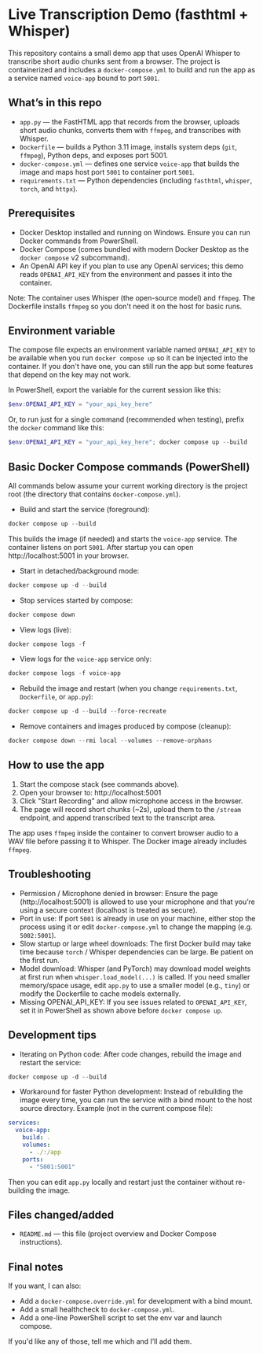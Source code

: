 # Live Transcription Demo (fasthtml + Whisper)

This repository contains a small demo app that uses OpenAI Whisper to transcribe short audio chunks sent from a browser. The project is containerized and includes a `docker-compose.yml` to build and run the app as a service named `voice-app` bound to port `5001`.

## What’s in this repo

- `app.py` — the FastHTML app that records from the browser, uploads short audio chunks, converts them with `ffmpeg`, and transcribes with Whisper.
- `Dockerfile` — builds a Python 3.11 image, installs system deps (`git`, `ffmpeg`), Python deps, and exposes port 5001.
- `docker-compose.yml` — defines one service `voice-app` that builds the image and maps host port `5001` to container port `5001`.
- `requirements.txt` — Python dependencies (including `fasthtml`, `whisper`, `torch`, and `httpx`).

## Prerequisites

- Docker Desktop installed and running on Windows. Ensure you can run Docker commands from PowerShell.
- Docker Compose (comes bundled with modern Docker Desktop as the `docker compose` v2 subcommand).
- An OpenAI API key if you plan to use any OpenAI services; this demo reads `OPENAI_API_KEY` from the environment and passes it into the container.

Note: The container uses Whisper (the open-source model) and `ffmpeg`. The Dockerfile installs `ffmpeg` so you don't need it on the host for basic runs.

## Environment variable

The compose file expects an environment variable named `OPENAI_API_KEY` to be available when you run `docker compose up` so it can be injected into the container. If you don't have one, you can still run the app but some features that depend on the key may not work.

In PowerShell, export the variable for the current session like this:

```powershell
$env:OPENAI_API_KEY = "your_api_key_here"
```

Or, to run just for a single command (recommended when testing), prefix the `docker` command like this:

```powershell
$env:OPENAI_API_KEY = "your_api_key_here"; docker compose up --build
```

## Basic Docker Compose commands (PowerShell)

All commands below assume your current working directory is the project root (the directory that contains `docker-compose.yml`).

- Build and start the service (foreground):

```powershell
docker compose up --build
```

This builds the image (if needed) and starts the `voice-app` service. The container listens on port `5001`. After startup you can open http://localhost:5001 in your browser.

- Start in detached/background mode:

```powershell
docker compose up -d --build
```

- Stop services started by compose:

```powershell
docker compose down
```

- View logs (live):

```powershell
docker compose logs -f
```

- View logs for the `voice-app` service only:

```powershell
docker compose logs -f voice-app
```

- Rebuild the image and restart (when you change `requirements.txt`, `Dockerfile`, or `app.py`):

```powershell
docker compose up -d --build --force-recreate
```

- Remove containers and images produced by compose (cleanup):

```powershell
docker compose down --rmi local --volumes --remove-orphans
```

## How to use the app

1. Start the compose stack (see commands above).
2. Open your browser to: http://localhost:5001
3. Click "Start Recording" and allow microphone access in the browser.
4. The page will record short chunks (~2s), upload them to the `/stream` endpoint, and append transcribed text to the transcript area.

The app uses `ffmpeg` inside the container to convert browser audio to a WAV file before passing it to Whisper. The Docker image already includes `ffmpeg`.

## Troubleshooting

- Permission / Microphone denied in browser: Ensure the page (http://localhost:5001) is allowed to use your microphone and that you’re using a secure context (localhost is treated as secure).
- Port in use: If port `5001` is already in use on your machine, either stop the process using it or edit `docker-compose.yml` to change the mapping (e.g. `5002:5001`).
- Slow startup or large wheel downloads: The first Docker build may take time because `torch` / Whisper dependencies can be large. Be patient on the first run.
- Model download: Whisper (and PyTorch) may download model weights at first run when `whisper.load_model(...)` is called. If you need smaller memory/space usage, edit `app.py` to use a smaller model (e.g., `tiny`) or modify the Dockerfile to cache models externally.
- Missing OPENAI_API_KEY: If you see issues related to `OPENAI_API_KEY`, set it in PowerShell as shown above before `docker compose up`.

## Development tips

- Iterating on Python code: After code changes, rebuild the image and restart the service:

```powershell
docker compose up -d --build
```

- Workaround for faster Python development: Instead of rebuilding the image every time, you can run the service with a bind mount to the host source directory. Example (not in the current compose file):

```yaml
services:
  voice-app:
    build: .
    volumes:
      - ./:/app
    ports:
      - "5001:5001"
```

Then you can edit `app.py` locally and restart just the container without re-building the image.

## Files changed/added

- `README.md` — this file (project overview and Docker Compose instructions).

## Final notes

If you want, I can also:

- Add a `docker-compose.override.yml` for development with a bind mount.
- Add a small healthcheck to `docker-compose.yml`.
- Add a one-line PowerShell script to set the env var and launch compose.

If you'd like any of those, tell me which and I’ll add them.
